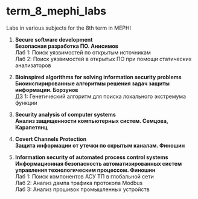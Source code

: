 # term_8_mephi_labs
Labs in various subjects for the 8th term in MEPHI

1) **Secure software development**  
**Безопасная разработка ПО. Анисимов**  
	Лаб 1: Поиск уязвимостей по открытым источникам  
	Лаб 2: Поиск уязвимостей в открытых ПО при помощи статических анализаторов 
 
2) **Bioinspired algorithms for solving information security problems**  
**Биоинспирированные алгоритмы решения задач защиты информации. Борзунов**  
	ДЗ 1: Генетический алгоритм для поиска локального экстремума функции 

3) **Security analysis of computer systems**  
**Анализ защищенности компьютерных систем. Семцова, Карапетянц**  

4) **Covert Channels Protection**  
**Защита информации от утечки по скрытым каналам. Финошин**  

5) **Information security of automated process control systems**  
**Информационная безопасность автоматизированных систем управления технологическим процессом. Финошин**  
	Лаб 1: Поиск компонентов АСУ ТП в глобальной сети  
	Лаб 2: Анализ дампа трафика протокола Modbus  
	Лаб 3: Анализ прошивок промышленных устройств  


 


